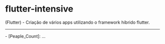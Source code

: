# flutter-intensive
(Flutter) - Criação de vários apps utilizando o framework hibrido flutter.
<hr/>
- [Peaple_Count]: ...

